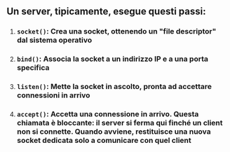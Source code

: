 ## Un server, tipicamente, esegue questi passi:

<VSpace space="4"/>

<v-clicks>

1. ### **`socket()`**: <Alert>Crea una socket</Alert>, ottenendo un "file descriptor" dal sistema operativo <VSpace space="4"/>

2. ### **`bind()`**: <Alert>Associa la socket</Alert> a un indirizzo IP e a una porta specifica <VSpace space="4"/>

3. ### **`listen()`**: <Alert>Mette la socket in ascolto</Alert>, pronta ad accettare connessioni in arrivo <VSpace space="4"/>

4. ### **`accept()`**: <Alert>Accetta una connessione</Alert> in arrivo. Questa chiamata è **bloccante**: il server si ferma qui finché un client non si connette. Quando avviene, restituisce una **nuova socket** dedicata solo a comunicare con quel client


</v-clicks>
